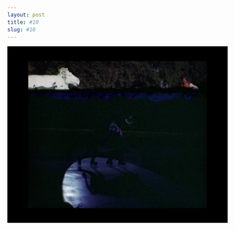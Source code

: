 ```yaml
---
layout: post
title: #10
slug: #10
---
```


<p class="description" style="text-align: justify;">
<img src="/assets/ode-ao-erro-02.jpg" />
